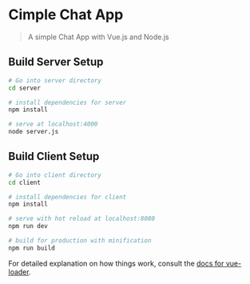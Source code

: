 # Cimple Chat App

> A simple Chat App with Vue.js and Node.js

## Build Server Setup

``` bash
# Go into server directory
cd server

# install dependencies for server
npm install

# serve at localhost:4000
node server.js
```

## Build Client Setup

``` bash
# Go into client directory
cd client

# install dependencies for client
npm install

# serve with hot reload at localhost:8080
npm run dev

# build for production with minification
npm run build
```
For detailed explanation on how things work, consult the [docs for vue-loader](http://vuejs.github.io/vue-loader).